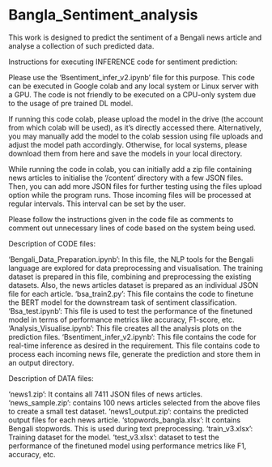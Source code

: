 # Bangla_Sentiment_analysis
This work is designed to predict the sentiment of a Bengali news article and analyse a collection of such predicted data.


Instructions for executing INFERENCE code for sentiment prediction:

Please use the ‘Bsentiment_infer_v2.ipynb’ file for this purpose. This code can be executed in Google colab and any local system or Linux server with a GPU. The code is not friendly to be executed on a CPU-only system due to the usage of pre trained DL model.

If running this code colab, please upload the model in the drive (the account from which colab will be used), as it’s directly accessed there. Alternatively, you may manually add the model to the colab session using file uploads and adjust the model path accordingly. Otherwise, for local systems, please download them from here and save the models in your local directory.

While running the code in colab, you can initially add a zip file containing news articles to initialise the ‘/content’ directory with a few JSON files. Then, you can add more JSON files for further testing using the files upload option while the program runs. Those incoming files will be processed at regular intervals. This interval can be set by the user.

Please follow the instructions given in the code file as comments to comment out unnecessary lines of code based on the system being used.


Description of CODE files:

‘Bengali_Data_Preparation.ipynb’: In this file, the NLP tools for the Bengali language are explored for data preprocessing and visualisation. The training dataset is prepared in this file, combining and preprocessing the existing datasets. Also, the news articles dataset is prepared as an individual JSON file for each article.
‘bsa_train2.py’: This file contains the code to finetune the BERT model for the downstream task of sentiment classification.
‘Bsa_test.ipynb’: This file is used to test the performance of the finetuned model in terms of performance metrics like accuracy, F1-score, etc.
‘Analysis_Visualise.ipynb’: This file creates all the analysis plots on the prediction files.
‘Bsentiment_infer_v2.ipynb’: This file contains the code for real-time inference as desired in the requirement. This file contains code to process each incoming news file, generate the prediction and store them in an output directory.


Description of DATA files:

‘news1.zip’: It contains all 7411 JSON files of news articles.
‘news_sample.zip’: contains 100 news articles selected from the above files to create a small test dataset.
‘news1_output.zip’: contains the predicted output files for each news article.
‘stopwords_bangla.xlsx’: It contains Bengali stopwords. This is used during text preprocessing.
‘train_v3.xlsx’: Training dataset for the model.
‘test_v3.xlsx’: dataset to test the performance of the finetuned model using performance metrics like F1, accuracy, etc.

